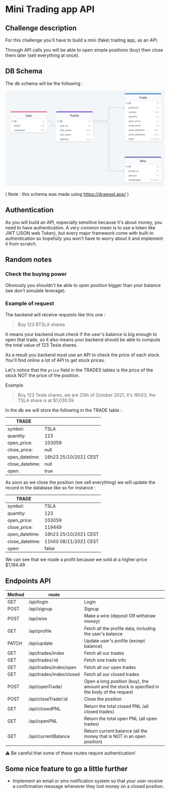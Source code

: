 # Mini Trading app API

## Challenge description

For this challenge you'll have to build a mini (fake) trading app, as an API.

Through API calls you will be able to open simple positions (buy) then close them later (sell everything at once).

## DB Schema

The db schema will be the following :

![db schema](db_schema_trading_app_challenge.png 'Title')

( Note : this schema was made using https://drawsql.app/ )

## Authentication

As you will build an API, especially sensitive because it's about money, you need to have authentication. A very common mean is to use a token like JWT (JSON web Token), but every major framework come with built-in authentication so hopefully you won't have to worry about it and implement it from scratch.

## Random notes

### Check the buying power

Obviously you shouldn't be able to open position bigger than your balance (we don't simulate leverage).

### Example of request

The backend will receive requests like this one :

> Buy 123 $TSLA shares

It means your backend must check if the user's balance is big enough to open that trade, so it also means your backend should be able to compute the total value of 123 Tesla shares.

As a result you backend must use an API to check the price of each stock. You'll find online a lot of API to get stock prices.

Let's notice that the `price` field in the TRADES tables is the price of the stock NOT the price of the position.

Example

> Buy 123 Tesla shares, we are 25th of October 2021, it's 16h23, the TSLA share is at $1,030.59

In the db we will store the following in the TRADE table :

| TRADE           |                       |
| --------------- | --------------------- |
| symbol:         | TSLA                  |
| quantity:       | 123                   |
| open_price:     | 103059                |
| close_price:    | null                  |
| open_datetime:  | 16h23 25/10/2021 CEST |
| close_datetime: | null                  |
| open:           | true                  |

As soon as we close the position (we sell everything) we will update the record in the database like so for instance :

| TRADE           |                       |
| --------------- | --------------------- |
| symbol:         | TSLA                  |
| quantity:       | 123                   |
| open_price:     | 103059                |
| close_price:    | 119449                |
| open_datetime:  | 16h23 25/10/2021 CEST |
| close_datetime: | 11h00 08/11/2021 CEST |
| open:           | false                 |

We can see that we made a profit because we sold at a higher price $1,194.49

## Endpoints API

| Method | route                    |                                                                                              |
| ------ | ------------------------ | -------------------------------------------------------------------------------------------- |
| GET    | /api/login               | Login                                                                                        |
| POST   | /api/signup              | Signup                                                                                       |
| POST   | /api/wire                | Make a wire (deposit OR withdraw money)                                                      |
| GET    | /api/profile             | Fetch all the profile data, including the user's balance                                     |
| PATCH  | /api/update              | Update user's profile (except balance)                                                       |
| GET    | /api/trades/index        | Fetch all our trades                                                                         |
| GET    | /api/trades/:id          | Fetch one trade info                                                                         |
| GET    | /api/trades/index/open   | Fetch all our open trades                                                                    |
| GET    | /api/trades/index/closed | Fetch all our closed trades                                                                  |
| POST   | /api/openTrade/          | Open a long position (buy), the amount and the stock is specified in the body of the request |
| POST   | /api/closeTrade/:id      | Close the position                                                                           |
| GET    | /api/closedPNL           | Return the total closed PNL (all closed trades)                                              |
| GET    | /api/openPNL             | Return the total open PNL (all open trades)                                                  |
| GET    | /api/currentBalance      | Return current balance (all the money that is NOT in an open position)                       |

:warning: Be careful that some of these routes require authentication!

## Some nice feature to go a little further

- Implement an email or sms notification system so that your user receive a confirmation message whenever they lost money on a closed position.
